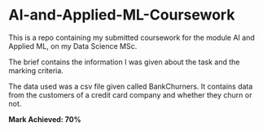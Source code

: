 # AI-and-Applied-ML-Coursework

This is a repo containing my submitted coursework for the module AI and Applied ML, on my Data Science MSc.

The brief contains the information I was given about the task and the marking criteria.

The data used was a csv file given called BankChurners. It contains data from the customers of a credit card company and whether they churn or not.

**Mark Achieved: 70%**
